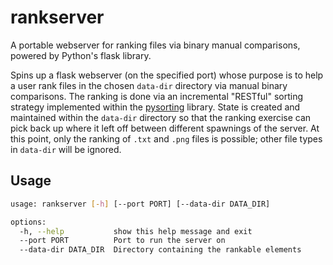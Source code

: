 # rankserver

A portable webserver for ranking files via binary manual comparisons, powered by Python's flask library.

Spins up a flask webserver (on the specified port) whose purpose is to help a user rank files in the chosen `data-dir` directory via manual binary comparisons. The ranking is done via an incremental "RESTful" sorting strategy implemented within the [pysorting](./pysorting.md) library. State is created and maintained within the `data-dir` directory so that the ranking exercise can pick back up where it left off between different spawnings of the server. At this point, only the ranking of `.txt` and `.png` files is possible; other file types in `data-dir` will be ignored.    

## Usage

```bash
usage: rankserver [-h] [--port PORT] [--data-dir DATA_DIR]

options:
  -h, --help           show this help message and exit
  --port PORT          Port to run the server on
  --data-dir DATA_DIR  Directory containing the rankable elements
```

